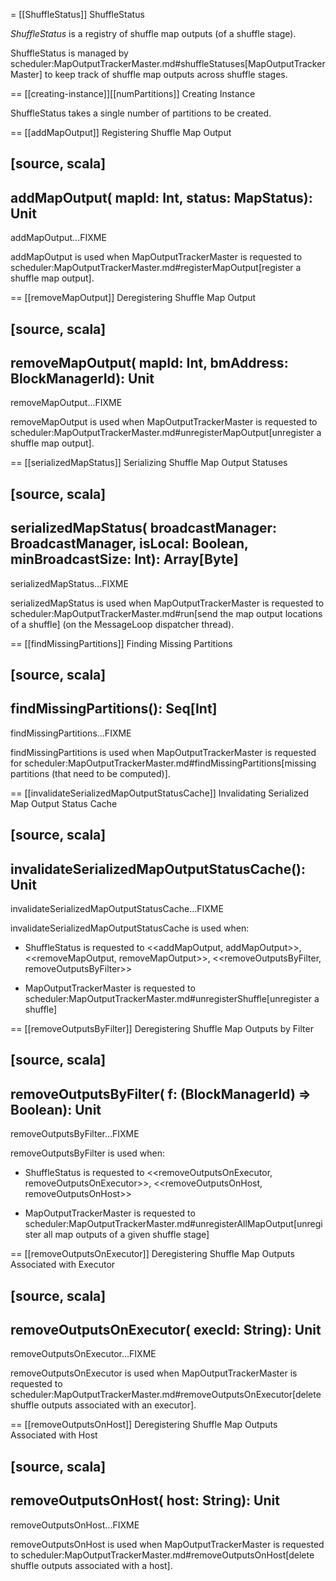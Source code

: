 = [[ShuffleStatus]] ShuffleStatus

*ShuffleStatus* is a registry of shuffle map outputs (of a shuffle stage).

ShuffleStatus is managed by scheduler:MapOutputTrackerMaster.md#shuffleStatuses[MapOutputTrackerMaster] to keep track of shuffle map outputs across shuffle stages.

== [[creating-instance]][[numPartitions]] Creating Instance

ShuffleStatus takes a single number of partitions to be created.

== [[addMapOutput]] Registering Shuffle Map Output

[source, scala]
----
addMapOutput(
  mapId: Int,
  status: MapStatus): Unit
----

addMapOutput...FIXME

addMapOutput is used when MapOutputTrackerMaster is requested to scheduler:MapOutputTrackerMaster.md#registerMapOutput[register a shuffle map output].

== [[removeMapOutput]] Deregistering Shuffle Map Output

[source, scala]
----
removeMapOutput(
  mapId: Int,
  bmAddress: BlockManagerId): Unit
----

removeMapOutput...FIXME

removeMapOutput is used when MapOutputTrackerMaster is requested to scheduler:MapOutputTrackerMaster.md#unregisterMapOutput[unregister a shuffle map output].

== [[serializedMapStatus]] Serializing Shuffle Map Output Statuses

[source, scala]
----
serializedMapStatus(
  broadcastManager: BroadcastManager,
  isLocal: Boolean,
  minBroadcastSize: Int): Array[Byte]
----

serializedMapStatus...FIXME

serializedMapStatus is used when MapOutputTrackerMaster is requested to scheduler:MapOutputTrackerMaster.md#run[send the map output locations of a shuffle] (on the MessageLoop dispatcher thread).

== [[findMissingPartitions]] Finding Missing Partitions

[source, scala]
----
findMissingPartitions(): Seq[Int]
----

findMissingPartitions...FIXME

findMissingPartitions is used when MapOutputTrackerMaster is requested for scheduler:MapOutputTrackerMaster.md#findMissingPartitions[missing partitions (that need to be computed)].

== [[invalidateSerializedMapOutputStatusCache]] Invalidating Serialized Map Output Status Cache

[source, scala]
----
invalidateSerializedMapOutputStatusCache(): Unit
----

invalidateSerializedMapOutputStatusCache...FIXME

invalidateSerializedMapOutputStatusCache is used when:

* ShuffleStatus is requested to <<addMapOutput, addMapOutput>>, <<removeMapOutput, removeMapOutput>>, <<removeOutputsByFilter, removeOutputsByFilter>>

* MapOutputTrackerMaster is requested to scheduler:MapOutputTrackerMaster.md#unregisterShuffle[unregister a shuffle]

== [[removeOutputsByFilter]] Deregistering Shuffle Map Outputs by Filter

[source, scala]
----
removeOutputsByFilter(
  f: (BlockManagerId) => Boolean): Unit
----

removeOutputsByFilter...FIXME

removeOutputsByFilter is used when:

* ShuffleStatus is requested to <<removeOutputsOnExecutor, removeOutputsOnExecutor>>, <<removeOutputsOnHost, removeOutputsOnHost>>

* MapOutputTrackerMaster is requested to scheduler:MapOutputTrackerMaster.md#unregisterAllMapOutput[unregister all map outputs of a given shuffle stage]

== [[removeOutputsOnExecutor]] Deregistering Shuffle Map Outputs Associated with Executor

[source, scala]
----
removeOutputsOnExecutor(
  execId: String): Unit
----

removeOutputsOnExecutor...FIXME

removeOutputsOnExecutor is used when MapOutputTrackerMaster is requested to scheduler:MapOutputTrackerMaster.md#removeOutputsOnExecutor[delete shuffle outputs associated with an executor].

== [[removeOutputsOnHost]] Deregistering Shuffle Map Outputs Associated with Host

[source, scala]
----
removeOutputsOnHost(
  host: String): Unit
----

removeOutputsOnHost...FIXME

removeOutputsOnHost is used when MapOutputTrackerMaster is requested to scheduler:MapOutputTrackerMaster.md#removeOutputsOnHost[delete shuffle outputs associated with a host].
